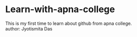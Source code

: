 # Learn-with-apna-college
This is my first time to learn about github from apna college.
<br>
author: Jyotismita Das
